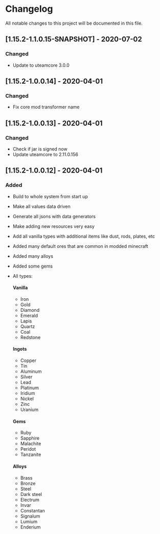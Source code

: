 # Changelog
All notable changes to this project will be documented in this file.

## [1.15.2-1.1.0.15-SNAPSHOT] - 2020-07-02
### Changed
 - Update to uteamcore 3.0.0

## [1.15.2-1.0.0.14] - 2020-04-01
### Changed
 - Fix core mod transformer name

## [1.15.2-1.0.0.13] - 2020-04-01
### Changed
 - Check if jar is signed now
 - Update uteamcore to 2.11.0.156

## [1.15.2-1.0.0.12] - 2020-04-01
### Added
 - Build to whole system from start up
 - Make all values data driven
 - Generate all jsons with data generators
 - Make adding new resources very easy
 - Add all vanilla types with additional items like dust, rods, plates, etc
 - Added many default ores that are common in modded minecraft
 - Added many alloys
 - Added some gems
 - All types:
 	#### Vanilla
 	- Iron
 	- Gold
 	- Diamond
 	- Emerald
 	- Lapis
 	- Quartz
 	- Coal
 	- Redstone
 	
 	#### Ingots
 	- Copper
 	- Tin
 	- Aluminum
 	- Silver
 	- Lead
 	- Platinum
 	- Iridium
 	- Nickel
 	- Zinc
 	- Uranium
 	
 	#### Gems
 	- Ruby
 	- Sapphire
 	- Malachite
 	- Peridot
 	- Tanzanite
 	
 	#### Alloys
 	- Brass
 	- Bronze
 	- Steel
 	- Dark steel
 	- Electrum
 	- Invar
 	- Constantan
 	- Signalum
 	- Lumium
 	- Enderium